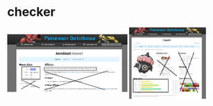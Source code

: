 # checker

<div>
<img src="https://github.com/petrovviacheslav/myitmo/blob/main/materials/pokemons/pok_att.png" width=55% align="middle">
<img src="https://github.com/petrovviacheslav/myitmo/blob/main/materials/pokemons/pok.png" width=35% align="middle">
</div>
